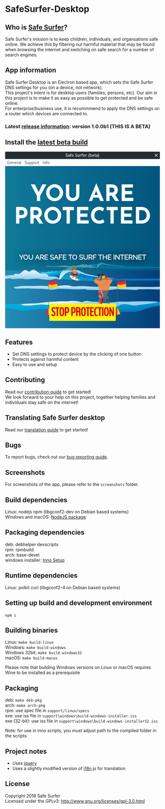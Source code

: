 # SafeSurfer-Desktop

## Who is [Safe Surfer](http://safesurfer.co.nz)?
Safe Surfer's mission is to keep children, individuals, and organsations safe online. We achieve this by filtering out harmful material that may be found when browsing the internet and switching on safe search for a number of search engines.  

## App information
Safe Surfer Desktop is an Electron based app, which sets the Safe Surfer DNS settings for you (on a device, not network).  
This project's intent is for desktop users (families, persons, etc). Our aim in this project is to make it as easy as possible to get protected and be safe online.  
For enterprise/business use, it is recommmend to apply the DNS settings on a router which devices are connected to.  

### Latest [release information](CHANGELOG): version 1.0.0b1 (THIS IS A BETA)
## Install the [latest beta build](http://142.93.48.189)

![Safe Surfer](screenshots/SafeSurfer-Desktop-Activated-Standard.png)

## Features
- Set DNS settings to protect device by the clicking of one button  
- Protects against harmful content  
- Easy to use and setup  

## Contributing
Read our [contribution guide](CONTRIBUTING.md) to get started!  
We look forward to your help on this project, together helping families and individuals stay safe on the internet!  

## Translating Safe Surfer desktop
Read our [translation guide](TRANSLATING.md) to get started!  

## Bugs
To report bugs, check out our [bug reporting guide](BUGS.md).  

## Screenshots
For screenshots of the app, please refer to the `screenshots` folder.  

## Build dependencies
Linux: nodejs npm (libgconf2-dev on Debian based systems)  
Windows and macOS: [NodeJS package](https://nodejs.org/en/download)  

## Packaging dependencies
deb:  debhelper devscripts  
rpm:  rpmbuild  
arch: base-devel  
windows installer: [Inno Setup](http://www.jrsoftware.org/isinfo.php)  

## Runtime dependencies
Linux: polkit curl (libgconf2-4 on Debian based systems)  

## Setting up build and development environment
`npm i`  

## Building binaries
Linux: `make build-linux`  
Windows: `make build-windows`  
Windows 32bit: `make build-windows32`  
macOS: `make build-macos`  

Please note that building Windows versions on Linux or macOS requires Wine to be installed as a prerequisite  

## Packaging
deb: `make deb-pkg`  
arch: `make arch-pkg`  
rpm: use spec file in `support/linux/specs`  
exe: use iss file in `support\windows\build-windows-installer.iss`  
exe (32-bit): use iss file in `support\windows\build-windows-installer32.iss`  

Note: for use in inno scripts, you must adjust path to the compiled folder in the scripts.  

## Project notes
- Uses [jquery](https://jquery.com/)
- Uses a slightly modified version of [i18n](https://www.npmjs.com/package/i18n).js for translation

## License
Copyright 2018 Safe Surfer  
Licensed under the GPLv3: http://www.gnu.org/licenses/gpl-3.0.html  
